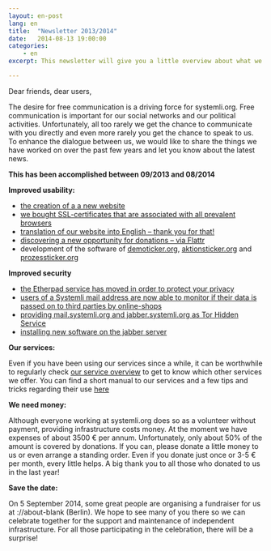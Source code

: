 ```yaml
---
layout: en-post
lang: en
title:  "Newsletter 2013/2014"
date:   2014-08-13 19:00:00
categories:
    - en
excerpt: This newsletter will give you a little overview about what we have done in the last one and a half years, to improve our services.

---
```

Dear friends, dear users,

The desire for free communication is a driving force for systemli.org. Free communication is important for our social networks and our political activities. 
Unfortunately, all too rarely we get the chance to communicate with you directly and even more rarely you get the chance to speak to us.
To enhance the dialogue between us, we would like to share the things we have worked on over the past few years and let you know about the latest news.

**This has been accomplished between 09/2013 and 08/2014**

**Improved usability:**

- [the creation of a a new website](https://systemli.org/en/index.html)
- [we bought SSL-certificates that are associated with all prevalent browsers](https://www.systemli.org/en/2014/03/31/change-of-SSL-certs.html)
- [translation of our website into English – thank you for that!](https://systemli.org/en/index.html)
- [discovering a new opportunity for donations – via Flattr](https://www.systemli.org/en/spenden.html)
- development of the software of [demoticker.org](http://www.demoticker.org), [aktionsticker.org](http://www.aktionsticker.org) and [prozessticker.org](http://www.prozessticker.org)

**Improved security**

- [the Etherpad service has moved in order to protect your privacy](https://www.systemli.org/en/2013/12/21/Maintenance-work-on-our-Etherpad-service.html)
- [users of a Systemli mail address are now able to monitor if their data is passed on to third parties by online-shops](https://www.systemli.org/en/2014/06/29/monitor-your-user-data.html)
- [providing mail.systemli.org and jabber.systemli.org as Tor Hidden Service](https://www.systemli.org/en/2014/07/14/mail-and-jabber-as-torhiddenservice.html)
- [installing new software on the jabber server](https://www.systemli.org/en/2014/01/21/Reconfiguration-of-the-Jabber-server.html)

**Our services:**

Even if you have been using our services since a while, it can be worthwhile to regularly check [our service overview](https://www.systemli.org/en/service/index.html) to get to know which other services we offer.
You can find a short manual to our services and a few tips and tricks regarding their use [here](https://www.systemli.org/en/welcome.html)

**We need money:**

Although everyone working at systemli.org does so as a volunteer without payment, providing infrastructure costs money. At the moment we have expenses of about 3500 € per annum. Unfortunately, only about 50% of the amount is covered by donations. 
If you can, please donate a little money to us or even arrange a standing order. Even if you donate just once or 3-5 € per month, every little helps.
A big thank you to all those who donated to us in the last year!


**Save the date:**

On 5 September 2014, some great people are organising a fundraiser for us at ://about-blank (Berlin). We hope to see many of you there so we can celebrate together for the support and maintenance of independent infrastructure. For all those participating in the celebration, there will be a surprise!
